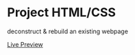 # Project HTML/CSS

deconstruct & rebuild an existing webpage

[Live Preview](https://jincrypt.github.io/TOP-google-homepage/)

